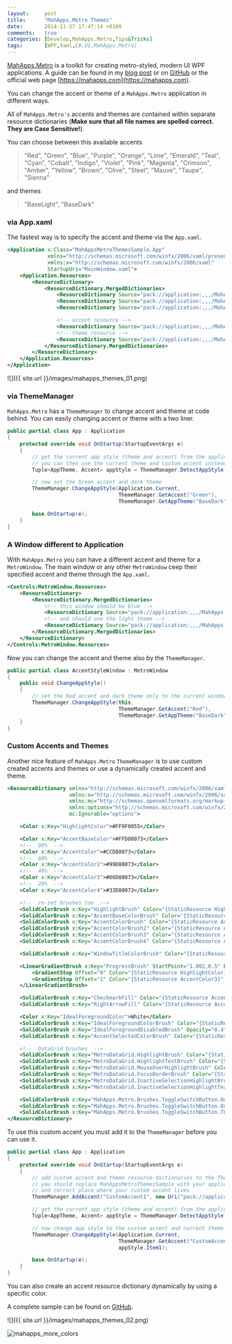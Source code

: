```yaml
---
layout:     post
title:      "MahApps.Metro Themes"
date:       2014-11-27 17:47:14 +0100
comments:   true
categories: [Develop,MahApps.Metro,Tips&Tricks]
tags:       [WPF,Xaml,C#,UI,MahApps.Metro]
---
```


[MahApps.Metro](https://github.com/MahApps/MahApps.Metro) is a toolkit for creating metro-styled, modern UI WPF applications. A guide can be found in my [blog post](https://jkarger.de/2014/11/18/modern-ui-with-mahapps-metro) or on [GitHub](https://github.com/MahApps/MahApps.Metro) or the official web page [https://mahapps.com](https://mahapps.com).

You can change the accent or theme of a `MahApps.Metro` application in different ways.

All of `MahApps.Metro's` accents and themes are contained within separate resource dictionaries (**Make sure that all file names are spelled correct. They are Case Sensitive!**).

You can choose between this available accents

> "Red", "Green", "Blue", "Purple", "Orange", "Lime", "Emerald", "Teal", "Cyan", "Cobalt", "Indigo", "Violet", "Pink", "Magenta", "Crimson", "Amber", "Yellow", "Brown", "Olive", "Steel", "Mauve", "Taupe", "Sienna"

and themes

> "BaseLight", "BaseDark"

### via App.xaml

The fastest way is to specify the accent and theme via the `App.xaml`.

```xml
<Application x:Class="MahAppsMetroThemesSample.App"
             xmlns="http://schemas.microsoft.com/winfx/2006/xaml/presentation"
             xmlns:x="http://schemas.microsoft.com/winfx/2006/xaml"
             StartupUri="MainWindow.xaml">
    <Application.Resources>
        <ResourceDictionary>
            <ResourceDictionary.MergedDictionaries>
                <ResourceDictionary Source="pack://application:,,,/MahApps.Metro;component/Styles/Controls.xaml" />
                <ResourceDictionary Source="pack://application:,,,/MahApps.Metro;component/Styles/Fonts.xaml" />
                <ResourceDictionary Source="pack://application:,,,/MahApps.Metro;component/Styles/Colors.xaml" />

                <!-- accent resource -->
                <ResourceDictionary Source="pack://application:,,,/MahApps.Metro;component/Styles/Accents/Cobalt.xaml" />
                <!-- theme resource -->
                <ResourceDictionary Source="pack://application:,,,/MahApps.Metro;component/Styles/Accents/BaseLight.xaml" />
            </ResourceDictionary.MergedDictionaries>
        </ResourceDictionary>
    </Application.Resources>
</Application>
```

![]({{ site.url }}/images/mahapps_themes_01.png)

### via ThemeManager

`MahApps.Metro` has a `ThemeManager` to change accent and theme at code behind. You can easily changing accent or theme with a two liner.

```csharp
public partial class App : Application
{
    protected override void OnStartup(StartupEventArgs e)
    {
        // get the current app style (theme and accent) from the application
        // you can then use the current theme and custom accent instead set a new theme
        Tuple<AppTheme, Accent> appStyle = ThemeManager.DetectAppStyle(Application.Current);

        // now set the Green accent and dark theme
        ThemeManager.ChangeAppStyle(Application.Current,
                                    ThemeManager.GetAccent("Green"),
                                    ThemeManager.GetAppTheme("BaseDark")); // or appStyle.Item1

        base.OnStartup(e);
    }
}
```

### A Window different to Application

With `MahApps.Metro` you can have a different accent and theme for a `MetroWindow`. The main window or any other `MetroWindow` ceep their specified accent and theme through the `App.xaml`.

```xml
<Controls:MetroWindow.Resources>
    <ResourceDictionary>
        <ResourceDictionary.MergedDictionaries>
            <!-- this window should be blue -->
            <ResourceDictionary Source="pack://application:,,,/MahApps.Metro;component/Styles/Accents/Blue.xaml" />
            <!-- and should use the light theme -->
            <ResourceDictionary Source="pack://application:,,,/MahApps.Metro;component/Styles/Accents/BaseLight.xaml" />
        </ResourceDictionary.MergedDictionaries>
    </ResourceDictionary>
</Controls:MetroWindow.Resources>
```

Now you can change the accent and theme also by the `ThemeManager`.

```csharp
public partial class AccentStyleWindow : MetroWindow
{
    public void ChangeAppStyle()
    {
        // set the Red accent and dark theme only to the current window
        ThemeManager.ChangeAppStyle(this,
                                    ThemeManager.GetAccent("Red"),
                                    ThemeManager.GetAppTheme("BaseDark"));
    }
}
```

### Custom Accents and Themes

Another nice feature of `MahApps.Metro` `ThemeManager` is to use custom created accents and themes or use a dynamically created accent and theme.

```xml
<ResourceDictionary xmlns="http://schemas.microsoft.com/winfx/2006/xaml/presentation"
                    xmlns:x="http://schemas.microsoft.com/winfx/2006/xaml"
                    xmlns:mc="http://schemas.openxmlformats.org/markup-compatibility/2006"
                    xmlns:options="http://schemas.microsoft.com/winfx/2006/xaml/presentation/options"
                    mc:Ignorable="options">

    <Color x:Key="HighlightColor">#FF9F0055</Color>

    <Color x:Key="AccentBaseColor">#FFD80073</Color>
    <!--  80%  -->
    <Color x:Key="AccentColor">#CCD80073</Color>
    <!--  60%  -->
    <Color x:Key="AccentColor2">#99D80073</Color>
    <!--  40%  -->
    <Color x:Key="AccentColor3">#66D80073</Color>
    <!--  20%  -->
    <Color x:Key="AccentColor4">#33D80073</Color>

    <!--  re-set brushes too  -->
    <SolidColorBrush x:Key="HighlightBrush" Color="{StaticResource HighlightColor}" options:Freeze="True" />
    <SolidColorBrush x:Key="AccentBaseColorBrush" Color="{StaticResource AccentBaseColor}" options:Freeze="True" />
    <SolidColorBrush x:Key="AccentColorBrush" Color="{StaticResource AccentColor}" options:Freeze="True" />
    <SolidColorBrush x:Key="AccentColorBrush2" Color="{StaticResource AccentColor2}" options:Freeze="True" />
    <SolidColorBrush x:Key="AccentColorBrush3" Color="{StaticResource AccentColor3}" options:Freeze="True" />
    <SolidColorBrush x:Key="AccentColorBrush4" Color="{StaticResource AccentColor4}" options:Freeze="True" />

    <SolidColorBrush x:Key="WindowTitleColorBrush" Color="{StaticResource AccentColor}" options:Freeze="True" />

    <LinearGradientBrush x:Key="ProgressBrush" StartPoint="1.002,0.5" EndPoint="0.001,0.5" options:Freeze="True">
        <GradientStop Offset="0" Color="{StaticResource HighlightColor}" />
        <GradientStop Offset="1" Color="{StaticResource AccentColor3}" />
    </LinearGradientBrush>

    <SolidColorBrush x:Key="CheckmarkFill" Color="{StaticResource AccentColor}" options:Freeze="True" />
    <SolidColorBrush x:Key="RightArrowFill" Color="{StaticResource AccentColor}" options:Freeze="True" />

    <Color x:Key="IdealForegroundColor">White</Color>
    <SolidColorBrush x:Key="IdealForegroundColorBrush" Color="{StaticResource IdealForegroundColor}" options:Freeze="True" />
    <SolidColorBrush x:Key="IdealForegroundDisabledBrush" Opacity="0.4" Color="{StaticResource IdealForegroundColor}" options:Freeze="True" />
    <SolidColorBrush x:Key="AccentSelectedColorBrush" Color="{StaticResource IdealForegroundColor}" options:Freeze="True" />

    <!--  DataGrid brushes  -->
    <SolidColorBrush x:Key="MetroDataGrid.HighlightBrush" Color="{StaticResource AccentColor}" options:Freeze="True" />
    <SolidColorBrush x:Key="MetroDataGrid.HighlightTextBrush" Color="{StaticResource IdealForegroundColor}" options:Freeze="True" />
    <SolidColorBrush x:Key="MetroDataGrid.MouseOverHighlightBrush" Color="{StaticResource AccentColor3}" options:Freeze="True" />
    <SolidColorBrush x:Key="MetroDataGrid.FocusBorderBrush" Color="{StaticResource AccentColor}" options:Freeze="True" />
    <SolidColorBrush x:Key="MetroDataGrid.InactiveSelectionHighlightBrush" Color="{StaticResource AccentColor2}" options:Freeze="True" />
    <SolidColorBrush x:Key="MetroDataGrid.InactiveSelectionHighlightTextBrush" Color="{StaticResource IdealForegroundColor}" options:Freeze="True" />

    <SolidColorBrush x:Key="MahApps.Metro.Brushes.ToggleSwitchButton.OnSwitchBrush.Win10" Color="{StaticResource AccentColor}" options:Freeze="True" />
    <SolidColorBrush x:Key="MahApps.Metro.Brushes.ToggleSwitchButton.OnSwitchMouseOverBrush.Win10" Color="{StaticResource AccentColor2}" options:Freeze="True" />
    <SolidColorBrush x:Key="MahApps.Metro.Brushes.ToggleSwitchButton.ThumbIndicatorCheckedBrush.Win10" Color="{StaticResource IdealForegroundColor}" options:Freeze="True" />
</ResourceDictionary>
```

To use this custom accent you must add it to the `ThemeManager` before you can use it.

```csharp
public partial class App : Application
{
    protected override void OnStartup(StartupEventArgs e)
    {
        // add custom accent and theme resource dictionaries to the ThemeManager
        // you should replace MahAppsMetroThemesSample with your application name
        // and correct place where your custom accent lives
        ThemeManager.AddAccent("CustomAccent1", new Uri("pack://application:,,,/MahAppsMetroThemesSample;component/CustomAccents/CustomAccent1.xaml"));

        // get the current app style (theme and accent) from the application
        Tuple<AppTheme, Accent> appStyle = ThemeManager.DetectAppStyle(Application.Current);

        // now change app style to the custom accent and current theme
        ThemeManager.ChangeAppStyle(Application.Current,
                                    ThemeManager.GetAccent("CustomAccent1"),
                                    appStyle.Item1);

        base.OnStartup(e);
    }
}
```

You can also create an accent resource dictionary dynamically by using a specific color.

A complete sample can be found on [GitHub](https://github.com/punker76/code-samples).

![]({{ site.url }}/images/mahapps_themes_02.png)

![mahapps_more_colors](https://cloud.githubusercontent.com/assets/658431/13557016/9d7e23a4-e3e7-11e5-839a-177c39977e8e.gif)
